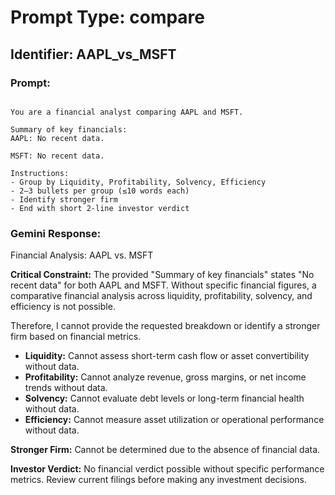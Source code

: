 # Prompt Type: compare
## Identifier: AAPL_vs_MSFT

### Prompt:
```

You are a financial analyst comparing AAPL and MSFT.

Summary of key financials:
AAPL: No recent data.

MSFT: No recent data.

Instructions:
- Group by Liquidity, Profitability, Solvency, Efficiency
- 2–3 bullets per group (≤10 words each)
- Identify stronger firm
- End with short 2-line investor verdict

```

### Gemini Response:
Financial Analysis: AAPL vs. MSFT

**Critical Constraint:** The provided "Summary of key financials" states "No recent data" for both AAPL and MSFT. Without specific financial figures, a comparative financial analysis across liquidity, profitability, solvency, and efficiency is not possible.

Therefore, I cannot provide the requested breakdown or identify a stronger firm based on financial metrics.

*   **Liquidity:** Cannot assess short-term cash flow or asset convertibility without data.
*   **Profitability:** Cannot analyze revenue, gross margins, or net income trends without data.
*   **Solvency:** Cannot evaluate debt levels or long-term financial health without data.
*   **Efficiency:** Cannot measure asset utilization or operational performance without data.

**Stronger Firm:** Cannot be determined due to the absence of financial data.

**Investor Verdict:**
No financial verdict possible without specific performance metrics.
Review current filings before making any investment decisions.
